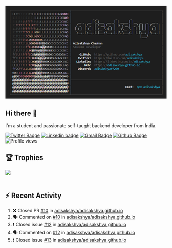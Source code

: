 ![npx-card](https://raw.githubusercontent.com/adisakshya/card/master/screenshots/adisakshya.png)

## Hi there 👋
I'm a student and passionate self-taught backend developer from India.

[![Twitter Badge](https://img.shields.io/badge/-adisakshya-00acee?style=flat&logo=twitter&logoColor=white&link=https://twitter.com/adisakshya)](https://www.twitter.com/adisakshya)
[![Linkedin badge](https://img.shields.io/badge/-adisakshya-blue?style=flat&logo=linkedin&logoColor=white)](https://www.linkedin.com/in/adisakshya-chauhan-a62920151)
[![Gmail Badge](https://img.shields.io/badge/-adisakshya98@gmail.com-c14438?style=flat&logo=Gmail&logoColor=white&link=mailto:adisakshya98@gmail.com)](mailto:adisakshya98@gmail.com)
[![Github Badge](https://img.shields.io/badge/-adisakshya-grey?style=flat&logo=github&logoColor=white&link=https://github.com/adisakshya)](https://www.github.com/adisakshya) 
![Profile views](https://gpvc.arturio.dev/adisakshya)

## 🏆 Trophies
<div>
  <img src="https://github-profile-trophy.vercel.app/?username=adisakshya&title=MultiLanguage,Commit,Followers,Repositories,PullRequest,Issues&column=7&margin-w=15&margin-h=15"/>
</div>

<br/>

## ⚡ Recent Activity
<!--START_SECTION:activity-->
1. ❌ Closed PR [#10](https://github.com/adisakshya/adisakshya.github.io/pull/10) in [adisakshya/adisakshya.github.io](https://github.com/adisakshya/adisakshya.github.io)
2. 🗣 Commented on [#10](https://github.com/adisakshya/adisakshya.github.io/issues/10) in [adisakshya/adisakshya.github.io](https://github.com/adisakshya/adisakshya.github.io)
3. ❗️ Closed issue [#12](https://github.com/adisakshya/adisakshya.github.io/issues/12) in [adisakshya/adisakshya.github.io](https://github.com/adisakshya/adisakshya.github.io)
4. 🗣 Commented on [#12](https://github.com/adisakshya/adisakshya.github.io/issues/12) in [adisakshya/adisakshya.github.io](https://github.com/adisakshya/adisakshya.github.io)
5. ❗️ Closed issue [#13](https://github.com/adisakshya/adisakshya.github.io/issues/13) in [adisakshya/adisakshya.github.io](https://github.com/adisakshya/adisakshya.github.io)
<!--END_SECTION:activity-->
